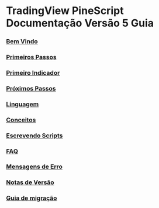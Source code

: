 
# TradingView PineScript Documentação Versão 5 Guia

### [Bem Vindo](./00_bem_vindo.md)

### [Primeiros Passos](./01_primeiros_passos.md)

### [Primeiro Indicador](./02_primeiro_indicador.md)

### [Próximos Passos](./03_proximos_passos.md)

### [Linguagem](./04_linguagem.md)

### [Conceitos](./05_conceitos.md)

### [Escrevendo Scripts](./06_escrevendo_scripts.md)

### [FAQ](./07_faq.md)

### [Mensagens de Erro](./08_mensagens_de_erro.md)

### [Notas de Versão](./09_notas_de_versao.md)

### [Guia de migração](./10_guia_de_migracao.md)
